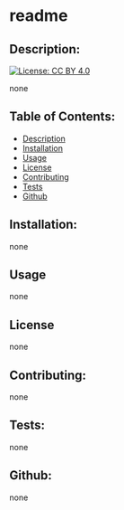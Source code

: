 
# readme

## Description:
[![License: CC BY 4.0](https://licensebuttons.net/l/by/4.0/80x15.png)](https://creativecommons.org/licenses/by/4.0/)

none

## Table of Contents:
* [Description](#Description)
* [Installation](#Installation)
* [Usage](#Usage)
* [License](#License)
* [Contributing](#Contributing)
* [Tests](#Tests)
* [Github](#Github)

## Installation:
none

## Usage
none

## License
none

## Contributing:
none

## Tests:
none

## Github: 
none
    